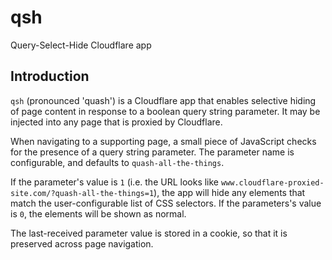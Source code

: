 # qsh
Query-Select-Hide Cloudflare app

## Introduction
`qsh` (pronounced 'quash') is a Cloudflare app that enables selective hiding of page content in response to
a boolean query string parameter. It may be injected into any page that is proxied by Cloudflare.

When navigating to a supporting page, a small piece of JavaScript checks for the presence of a query string parameter.
The parameter name is configurable, and defaults to `quash-all-the-things`.

If the parameter's value is `1` (i.e. the URL looks like `www.cloudflare-proxied-site.com/?quash-all-the-things=1`),
the app will hide any elements that match the user-configurable list of CSS selectors. If the parameters's value is `0`,
the elements will be shown as normal.

The last-received parameter value is stored in a cookie, so that it is preserved across page navigation.
